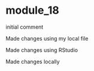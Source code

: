 # module_18

initial comment

Made changes using my local file

Made changes using RStudio

Made changes locally